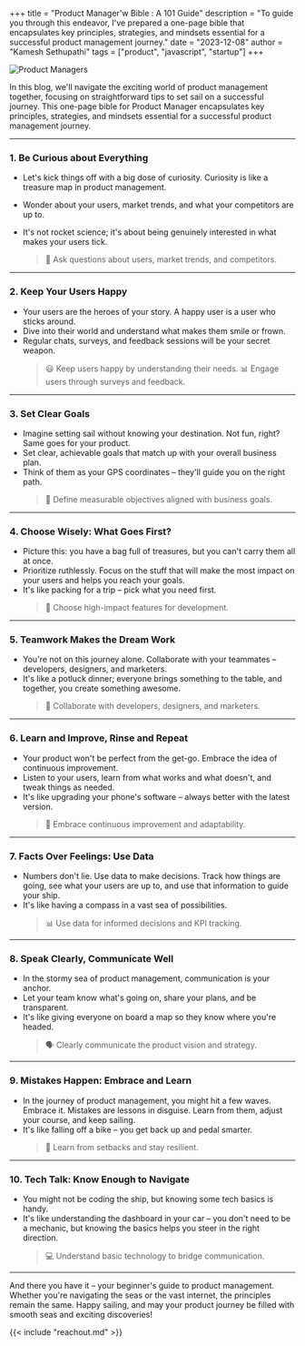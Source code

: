 +++ 
title = "Product Manager'w Bible : A 101 Guide"
description = "To guide you through this endeavor, I've prepared a one-page bible that encapsulates key principles, strategies, and mindsets essential for a successful product management journey."
date = "2023-12-08"
author = "Kamesh Sethupathi"
tags = ["product", "javascript", "startup"]
+++

![Product Managers](/images/pm-bible.png)

In this blog, we'll navigate the exciting world of product management together, focusing on straightforward tips to set sail on a successful journey. This one-page bible for Product Manager encapsulates key principles, strategies, and mindsets essential for a successful product management journey.

---

### 1. Be Curious about Everything
- Let's kick things off with a big dose of curiosity. Curiosity is like a treasure map in product management. 
- Wonder about your users, market trends, and what your competitors are up to. 
- It's not rocket science; it's about being genuinely interested in what makes your users tick.

    > 🤔 Ask questions about users, market trends, and competitors.

---

### 2. Keep Your Users Happy
- Your users are the heroes of your story. A happy user is a user who sticks around.
- Dive into their world and understand what makes them smile or frown.
- Regular chats, surveys, and feedback sessions will be your secret weapon.
    > 😃 Keep users happy by understanding their needs. 📊 Engage users through surveys and feedback.

---

### 3. Set Clear Goals
- Imagine setting sail without knowing your destination. Not fun, right? Same goes for your product.
- Set clear, achievable goals that match up with your overall business plan. 
- Think of them as your GPS coordinates – they'll guide you on the right path.
    > 🎯 Define measurable objectives aligned with business goals.

---

### 4. Choose Wisely: What Goes First?
- Picture this: you have a bag full of treasures, but you can't carry them all at once.
- Prioritize ruthlessly. Focus on the stuff that will make the most impact on your users and helps you reach your goals.
- It's like packing for a trip – pick what you need first.
    > 🔄 Choose high-impact features for development.

---

### 5. Teamwork Makes the Dream Work
- You're not on this journey alone. Collaborate with your teammates – developers, designers, and marketers. 
- It's like a potluck dinner; everyone brings something to the table, and together, you create something awesome.
    > 🤝 Collaborate with developers, designers, and marketers.

---

### 6. Learn and Improve, Rinse and Repeat
- Your product won't be perfect from the get-go. Embrace the idea of continuous improvement.
- Listen to your users, learn from what works and what doesn't, and tweak things as needed.
- It's like upgrading your phone's software – always better with the latest version.
    > 🔄 Embrace continuous improvement and adaptability.

---

### 7. Facts Over Feelings: Use Data
- Numbers don't lie. Use data to make decisions. Track how things are going, see what your users are up to, and use that information to guide your ship.
- It's like having a compass in a vast sea of possibilities.
    > 📊 Use data for informed decisions and KPI tracking.

---

### 8. Speak Clearly, Communicate Well
- In the stormy sea of product management, communication is your anchor. 
- Let your team know what's going on, share your plans, and be transparent. 
- It's like giving everyone on board a map so they know where you're headed.
    > 🗣️ Clearly communicate the product vision and strategy.

---

### 9. Mistakes Happen: Embrace and Learn
- In the journey of product management, you might hit a few waves. Embrace it. Mistakes are lessons in disguise. Learn from them, adjust your course, and keep sailing. 
- It's like falling off a bike – you get back up and pedal smarter.
    > 🌊 Learn from setbacks and stay resilient.

---

### 10. Tech Talk: Know Enough to Navigate
- You might not be coding the ship, but knowing some tech basics is handy. 
- It's like understanding the dashboard in your car – you don't need to be a mechanic, but knowing the basics helps you steer in the right direction.
    > 💻 Understand basic technology to bridge communication.

---

And there you have it – your beginner's guide to product management. Whether you're navigating the seas or the vast internet, the principles remain the same. Happy sailing, and may your product journey be filled with smooth seas and exciting discoveries!


{{< include "reachout.md" >}}